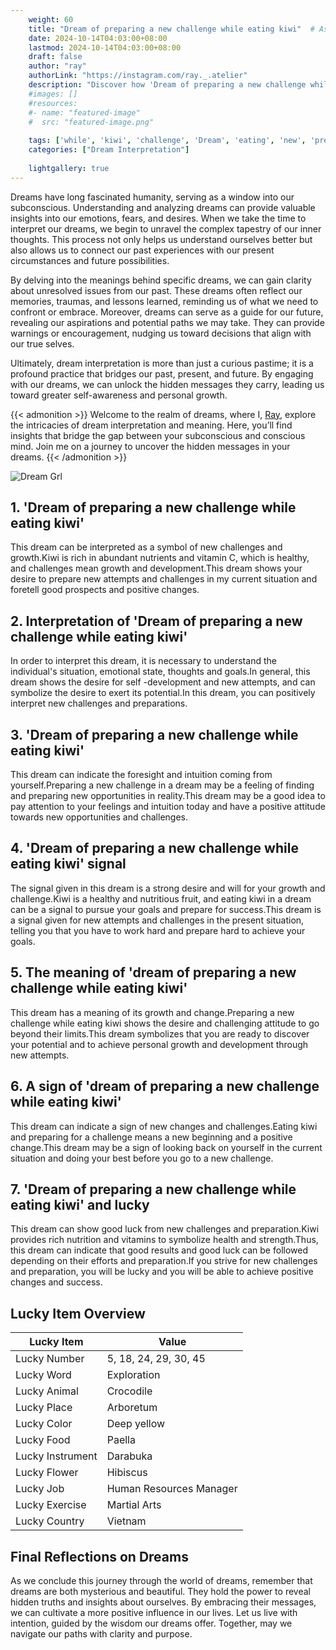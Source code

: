 ```yaml
---
    weight: 60
    title: "Dream of preparing a new challenge while eating kiwi"  # Assuming 'title' column exists
    date: 2024-10-14T04:03:00+08:00
    lastmod: 2024-10-14T04:03:00+08:00
    draft: false
    author: "ray"
    authorLink: "https://instagram.com/ray._.atelier"
    description: "Discover how 'Dream of preparing a new challenge while eating kiwi' can interpret your future and uncover its significant meanings in your life."
    #images: []
    #resources:
    #- name: "featured-image"
    #  src: "featured-image.png"
    
    tags: ['while', 'kiwi', 'challenge', 'Dream', 'eating', 'new', 'preparing']
    categories: ["Dream Interpretation"]
    
    lightgallery: true
---
```

    
Dreams have long fascinated humanity, serving as a window into our subconscious. Understanding and analyzing dreams can provide valuable insights into our emotions, fears, and desires. When we take the time to interpret our dreams, we begin to unravel the complex tapestry of our inner thoughts. This process not only helps us understand ourselves better but also allows us to connect our past experiences with our present circumstances and future possibilities.

By delving into the meanings behind specific dreams, we can gain clarity about unresolved issues from our past. These dreams often reflect our memories, traumas, and lessons learned, reminding us of what we need to confront or embrace. Moreover, dreams can serve as a guide for our future, revealing our aspirations and potential paths we may take. They can provide warnings or encouragement, nudging us toward decisions that align with our true selves.

Ultimately, dream interpretation is more than just a curious pastime; it is a profound practice that bridges our past, present, and future. By engaging with our dreams, we can unlock the hidden messages they carry, leading us toward greater self-awareness and personal growth.

{{< admonition >}}
Welcome to the realm of dreams, where I, [Ray](https://instagram.com/ray._.atelier), explore the intricacies of dream interpretation and meaning. Here, you’ll find insights that bridge the gap between your subconscious and conscious mind. Join me on a journey to uncover the hidden messages in your dreams.
{{< /admonition >}}

![Dream Grl](https://cdn.pixabay.com/photo/2017/11/02/03/35/gothic-2910057_1280.jpg "Dream Grl")

## 1. 'Dream of preparing a new challenge while eating kiwi'
This dream can be interpreted as a symbol of new challenges and growth.Kiwi is rich in abundant nutrients and vitamin C, which is healthy, and challenges mean growth and development.This dream shows your desire to prepare new attempts and challenges in my current situation and foretell good prospects and positive changes.

## 2. Interpretation of 'Dream of preparing a new challenge while eating kiwi'
In order to interpret this dream, it is necessary to understand the individual's situation, emotional state, thoughts and goals.In general, this dream shows the desire for self -development and new attempts, and can symbolize the desire to exert its potential.In this dream, you can positively interpret new challenges and preparations.

## 3. 'Dream of preparing a new challenge while eating kiwi'
This dream can indicate the foresight and intuition coming from yourself.Preparing a new challenge in a dream may be a feeling of finding and preparing new opportunities in reality.This dream may be a good idea to pay attention to your feelings and intuition today and have a positive attitude towards new opportunities and challenges.

## 4. 'Dream of preparing a new challenge while eating kiwi' signal
The signal given in this dream is a strong desire and will for your growth and challenge.Kiwi is a healthy and nutritious fruit, and eating kiwi in a dream can be a signal to pursue your goals and prepare for success.This dream is a signal given for new attempts and challenges in the present situation, telling you that you have to work hard and prepare hard to achieve your goals.

## 5. The meaning of 'dream of preparing a new challenge while eating kiwi'
This dream has a meaning of its growth and change.Preparing a new challenge while eating kiwi shows the desire and challenging attitude to go beyond their limits.This dream symbolizes that you are ready to discover your potential and to achieve personal growth and development through new attempts.

## 6. A sign of 'dream of preparing a new challenge while eating kiwi'
This dream can indicate a sign of new changes and challenges.Eating kiwi and preparing for a challenge means a new beginning and a positive change.This dream may be a sign of looking back on yourself in the current situation and doing your best before you go to a new challenge.

## 7. 'Dream of preparing a new challenge while eating kiwi' and lucky
This dream can show good luck from new challenges and preparation.Kiwi provides rich nutrition and vitamins to symbolize health and strength.Thus, this dream can indicate that good results and good luck can be followed depending on their efforts and preparation.If you strive for new challenges and preparation, you will be lucky and you will be able to achieve positive changes and success.

## Lucky Item Overview
| Lucky Item          | Value              |
|---------------|--------------------|
| Lucky Number        | 5, 18, 24, 29, 30, 45  |
| Lucky Word          | Exploration |
| Lucky Animal        | Crocodile |
| Lucky Place         | Arboretum     |
| Lucky Color         | Deep yellow     |
| Lucky Food          | Paella      |
| Lucky Instrument    | Darabuka |
| Lucky Flower        | Hibiscus    |
| Lucky Job           | Human Resources Manager       |
| Lucky Exercise      | Martial Arts  |
| Lucky Country       | Vietnam    |


##  Final Reflections on Dreams

As we conclude this journey through the world of dreams, remember that dreams are both mysterious and beautiful. They hold the power to reveal hidden truths and insights about ourselves. By embracing their messages, we can cultivate a more positive influence in our lives. Let us live with intention, guided by the wisdom our dreams offer. Together, may we navigate our paths with clarity and purpose.
